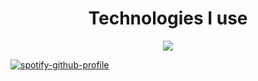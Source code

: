 <h1 align="center">
  Technologies I use
</h1>

<p align="center">
  <a href="https://skillicons.dev">
    <img src="https://skillicons.dev/icons?i=flutter,react,py,v,vscode" />
  </a>
</p>

[![spotify-github-profile](https://spotify-github-profile.vercel.app/api/view?uid=31iklwguc5psndnqg2xyrkrsbnji&cover_image=false&theme=default&show_offline=false&background_color=0c1115&interchange=true&bar_color=27a98a&bar_color_cover=false)](https://github.com/kittinan/spotify-github-profile)
